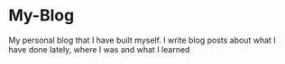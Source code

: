 # My-Blog
My personal blog that I have built myself. I write blog posts about what I have done lately, where I was and what I learned
